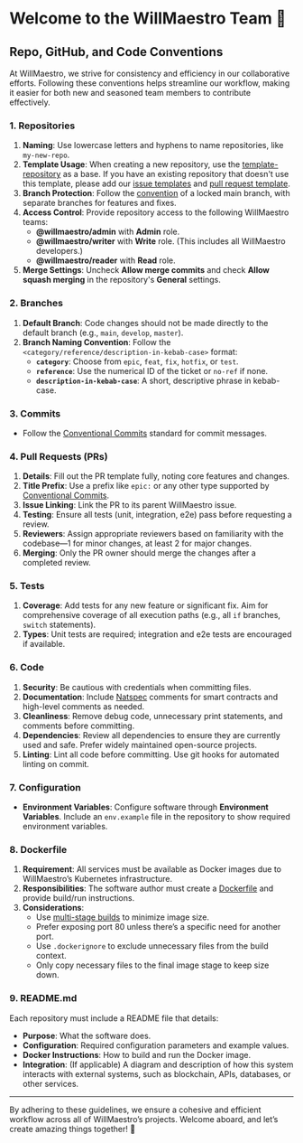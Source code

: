 
# Welcome to the WillMaestro Team 🙌

## Repo, GitHub, and Code Conventions

At WillMaestro, we strive for consistency and efficiency in our collaborative efforts. Following these conventions helps streamline our workflow, making it easier for both new and seasoned team members to contribute effectively.

### 1. Repositories

1. **Naming**: Use lowercase letters and hyphens to name repositories, like `my-new-repo`.
2. **Template Usage**: When creating a new repository, use the [template-repository](https://github.com/willmaestro/template-repository) as a base. If you have an existing repository that doesn't use this template, please add our [issue templates](https://github.com/willmaestro/template-repository/tree/main/.github/ISSUE_TEMPLATE) and [pull request template](https://github.com/willmaestro/template-repository/blob/main/.github/pull_request_template.md).
3. **Branch Protection**: Follow the [convention](https://docs.github.com/en/repositories/configuring-branches-and-merges-in-your-repository/managing-protected-branches/managing-a-branch-protection-rule) of a locked main branch, with separate branches for features and fixes.
4. **Access Control**: Provide repository access to the following WillMaestro teams:
   - **@willmaestro/admin** with **Admin** role.
   - **@willmaestro/writer** with **Write** role. (This includes all WillMaestro developers.)
   - **@willmaestro/reader** with **Read** role.
5. **Merge Settings**: Uncheck **Allow merge commits** and check **Allow squash merging** in the repository's **General** settings.

### 2. Branches

1. **Default Branch**: Code changes should not be made directly to the default branch (e.g., `main`, `develop`, `master`).
2. **Branch Naming Convention**: Follow the `<category/reference/description-in-kebab-case>` format:
   - **`category`**: Choose from `epic`, `feat`, `fix`, `hotfix`, or `test`.
   - **`reference`**: Use the numerical ID of the ticket or `no-ref` if none.
   - **`description-in-kebab-case`**: A short, descriptive phrase in kebab-case.

### 3. Commits

- Follow the [Conventional Commits](https://www.conventionalcommits.org/en/v1.0.0/) standard for commit messages.

### 4. Pull Requests (PRs)

1. **Details**: Fill out the PR template fully, noting core features and changes.
2. **Title Prefix**: Use a prefix like `epic:` or any other type supported by [Conventional Commits](https://www.conventionalcommits.org/en/v1.0.0/).
3. **Issue Linking**: Link the PR to its parent WillMaestro issue.
4. **Testing**: Ensure all tests (unit, integration, e2e) pass before requesting a review.
5. **Reviewers**: Assign appropriate reviewers based on familiarity with the codebase—1 for minor changes, at least 2 for major changes.
6. **Merging**: Only the PR owner should merge the changes after a completed review.

### 5. Tests

1. **Coverage**: Add tests for any new feature or significant fix. Aim for comprehensive coverage of all execution paths (e.g., all `if` branches, `switch` statements).
2. **Types**: Unit tests are required; integration and e2e tests are encouraged if available.

### 6. Code

1. **Security**: Be cautious with credentials when committing files.
2. **Documentation**: Include [Natspec](https://docs.soliditylang.org/en/stable/natspec-format.html) comments for smart contracts and high-level comments as needed.
3. **Cleanliness**: Remove debug code, unnecessary print statements, and comments before committing.
4. **Dependencies**: Review all dependencies to ensure they are currently used and safe. Prefer widely maintained open-source projects.
5. **Linting**: Lint all code before committing. Use git hooks for automated linting on commit.

### 7. Configuration

- **Environment Variables**: Configure software through **Environment Variables**. Include an `env.example` file in the repository to show required environment variables.

### 8. Dockerfile

1. **Requirement**: All services must be available as Docker images due to WillMaestro’s Kubernetes infrastructure.
2. **Responsibilities**: The software author must create a [Dockerfile](https://docs.docker.com/engine/reference/builder/) and provide build/run instructions.
3. **Considerations**:
   - Use [multi-stage builds](https://docs.docker.com/develop/develop-images/multistage-build/) to minimize image size.
   - Prefer exposing port 80 unless there’s a specific need for another port.
   - Use `.dockerignore` to exclude unnecessary files from the build context.
   - Only copy necessary files to the final image stage to keep size down.

### 9. README.md

Each repository must include a README file that details:

- **Purpose**: What the software does.
- **Configuration**: Required configuration parameters and example values.
- **Docker Instructions**: How to build and run the Docker image.
- **Integration**: (If applicable) A diagram and description of how this system interacts with external systems, such as blockchain, APIs, databases, or other services.

---

By adhering to these guidelines, we ensure a cohesive and efficient workflow across all of WillMaestro’s projects. Welcome aboard, and let’s create amazing things together! 🎉
